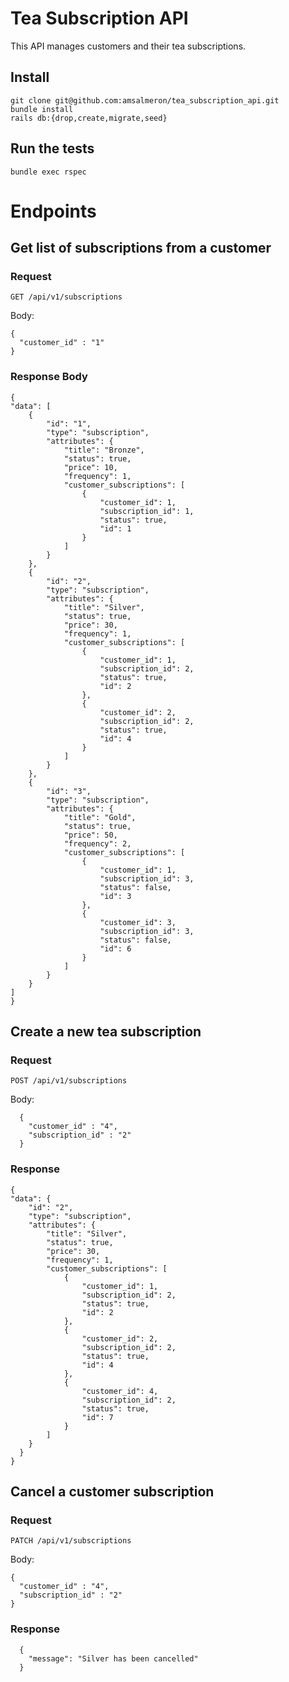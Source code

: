 # Tea Subscription API

This API manages customers and their tea subscriptions.

## Install

    git clone git@github.com:amsalmeron/tea_subscription_api.git
    bundle install
    rails db:{drop,create,migrate,seed}

## Run the tests

    bundle exec rspec

# Endpoints

## Get list of subscriptions from a customer

### Request

`GET /api/v1/subscriptions`

  Body:
  
    {
      "customer_id" : "1"
    }

### Response Body

    {
    "data": [
        {
            "id": "1",
            "type": "subscription",
            "attributes": {
                "title": "Bronze",
                "status": true,
                "price": 10,
                "frequency": 1,
                "customer_subscriptions": [
                    {
                        "customer_id": 1,
                        "subscription_id": 1,
                        "status": true,
                        "id": 1
                    }
                ]
            }
        },
        {
            "id": "2",
            "type": "subscription",
            "attributes": {
                "title": "Silver",
                "status": true,
                "price": 30,
                "frequency": 1,
                "customer_subscriptions": [
                    {
                        "customer_id": 1,
                        "subscription_id": 2,
                        "status": true,
                        "id": 2
                    },
                    {
                        "customer_id": 2,
                        "subscription_id": 2,
                        "status": true,
                        "id": 4
                    }
                ]
            }
        },
        {
            "id": "3",
            "type": "subscription",
            "attributes": {
                "title": "Gold",
                "status": true,
                "price": 50,
                "frequency": 2,
                "customer_subscriptions": [
                    {
                        "customer_id": 1,
                        "subscription_id": 3,
                        "status": false,
                        "id": 3
                    },
                    {
                        "customer_id": 3,
                        "subscription_id": 3,
                        "status": false,
                        "id": 6
                    }
                ]
            }
        }
    ]
    }

## Create a new tea subscription

### Request

`POST /api/v1/subscriptions`

  Body:
  
      { 
        "customer_id" : "4", 
        "subscription_id" : "2"
      }
### Response

    {
    "data": {
        "id": "2",
        "type": "subscription",
        "attributes": {
            "title": "Silver",
            "status": true,
            "price": 30,
            "frequency": 1,
            "customer_subscriptions": [
                {
                    "customer_id": 1,
                    "subscription_id": 2,
                    "status": true,
                    "id": 2
                },
                {
                    "customer_id": 2,
                    "subscription_id": 2,
                    "status": true,
                    "id": 4
                },
                {
                    "customer_id": 4,
                    "subscription_id": 2,
                    "status": true,
                    "id": 7
                }
            ]
        }
      }
    }

## Cancel a customer subscription

### Request

`PATCH /api/v1/subscriptions`

  Body: 
  
    { 
      "customer_id" : "4", 
      "subscription_id" : "2"
    }
  

### Response

      {
        "message": "Silver has been cancelled"
      }
  
